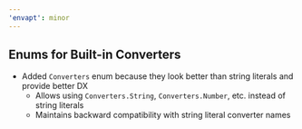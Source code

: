 ```yaml
---
'envapt': minor
---
```


## Enums for Built-in Converters

- Added `Converters` enum because they look better than string literals and provide better DX
  - Allows using `Converters.String`, `Converters.Number`, etc. instead of string literals
  - Maintains backward compatibility with string literal converter names
